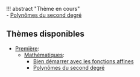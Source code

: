 !!! abstract "Thème en cours"  
    - [Polynômes du second degré](./premiere/maths/T2_Polynomes_du_second_degre/cours.md)

## Thèmes disponibles
- [Première](./premiere/):
    - [Mathématiques](./premiere/maths/):
        - [Bien démarrer avec les fonctions affines](./premiere/maths/T1_Bien_demarrer_avec_les_fonctions_affines/cours.md)
        - [Polynômes du second degré](./premiere/maths/T2_Polynomes_du_second_degre/cours.md)
